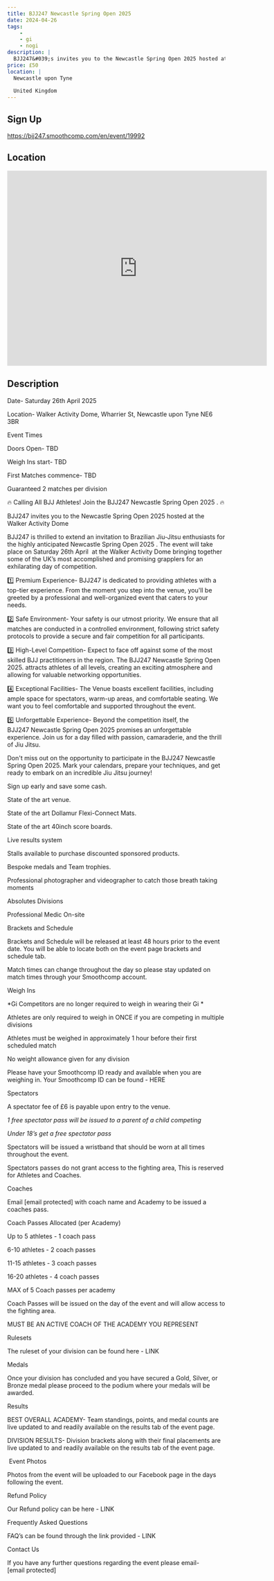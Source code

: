 ```yaml
---
title: BJJ247 Newcastle Spring Open 2025
date: 2024-04-26
tags:
    - 
    - gi 
    - nogi 
description: |
  BJJ247&#039;s invites you to the Newcastle Spring Open 2025 hosted at the Walker Activity Dome
price: £50
location: |
  Newcastle upon Tyne
                                        
  United Kingdom
---
```

## Sign Up
https://bjj247.smoothcomp.com/en/event/19992

## Location
<iframe src="https://www.google.com/maps/embed?pb=!1m18!1m12!1m3!1d12345.6789!2d-1.5450173!3d54.9701796!2m3!1f0!2f0!3f0!3m2!1i1024!2i768!4f13.1!3m3!1m2!1s0x0%3A0x0!2z54.9701796!5e0!3m2!1sen!2sus!4v1234567890" width="600" height="450" style="border:0;" allowfullscreen="" loading="lazy"></iframe>

## Description
Date- Saturday 26th April 2025



  
Location- Walker Activity Dome, Wharrier St, Newcastle upon Tyne NE6 3BR


  
Event Times



    
Doors Open- TBD

  

    
Weigh Ins start- TBD

  

    
First Matches commence- TBD

  

  
Guaranteed 2 matches per division



    
🔥 Calling All BJJ Athletes! Join the BJJ247 Newcastle Spring Open 2025  . 🔥

  

    
BJJ247 invites you to the Newcastle Spring Open 2025 hosted at the Walker Activity Dome
  

    
BJJ247 is thrilled to extend an invitation to Brazilian Jiu-Jitsu 
enthusiasts for the highly anticipated Newcastle Spring Open 2025 . The 
event will take place on Saturday 26th April  at the Walker Activity Dome bringing together some of the UK’s
 most accomplished and promising grapplers for an exhilarating day of 
competition.

  

    
1️⃣ Premium Experience- BJJ247 is dedicated to providing athletes with a
 top-tier experience. From the moment you step into the venue, you'll be
 greeted by a professional and well-organized event that caters to your 
needs.

  

    
2️⃣ Safe Environment- Your safety is our utmost priority. We ensure that
 all matches are conducted in a controlled environment, following strict
 safety protocols to provide a secure and fair competition for all 
participants.

  

    
3️⃣ High-Level Competition- Expect to face off against some of the most 
skilled BJJ practitioners in the region. The BJJ247 Newcastle Spring Open 2025. attracts athletes of all levels, creating an exciting atmosphere 
and allowing for valuable networking opportunities.

  

    
4️⃣ Exceptional Facilities- The Venue boasts excellent facilities, 
including ample space for spectators, warm-up areas, and comfortable 
seating. We want you to feel comfortable and supported throughout the 
event.

  

    
5️⃣ Unforgettable Experience- Beyond the competition itself, the BJJ247 Newcastle Spring Open 2025 promises an unforgettable experience. Join us 
for a day filled with passion, camaraderie, and the thrill of Jiu Jitsu.

  

    
Don't miss out on the opportunity to participate in the BJJ247 Newcastle Spring Open 2025. Mark your calendars, prepare your techniques, and get 
ready to embark on an incredible Jiu Jitsu journey!

  

Sign up early and save some cash.


State of the art venue.


State of the art Dollamur Flexi-Connect Mats.


State of the art 40inch score boards.


Live results system


Stalls available to purchase discounted sponsored products. 


Bespoke medals and Team trophies.


Professional photographer and videographer to catch those breath taking moments


Absolutes Divisions


    
Professional Medic On-site

  

  
Brackets and Schedule



    
Brackets and Schedule will be released at least 48 hours prior to the 
event date. You will be able to locate both on the event page brackets 
and schedule tab.

  

    
Match times can change throughout the day so please stay updated on match times through your Smoothcomp account.

  

  
Weigh Ins



*Gi Competitors are no longer required to weigh in wearing their Gi *



        
Athletes are only required to weigh in ONCE if you are competing in multiple divisions

      

        
Athletes must be weighed in approximately 1 hour before their first scheduled match

      

        
No weight allowance given for any division

      


    
Please have your Smoothcomp ID ready and available when you are weighing in. Your Smoothcomp ID can be found - HERE


  
Spectators



    
A spectator fee of £6 is payable upon entry to the venue.

  

    
*1 free spectator pass will be issued to a parent of a child competing*

  

    
*Under 18’s get a free spectator pass*

  

    
Spectators will be issued a wristband that should be worn at all times throughout the event.

  

    
Spectators passes do not grant access to the fighting area, This is reserved for Athletes and Coaches.

  

  
Coaches



    
Email [email protected] with coach name and Academy to be issued a coaches pass.

  

    
Coach Passes Allocated (per Academy)

  

    
Up to 5 athletes - 1 coach pass

  

    
6-10 athletes - 2 coach passes

  

    
11-15 athletes - 3 coach passes

  

    
16-20 athletes - 4 coach passes

  

    
MAX of 5 Coach passes per academy

  

    
Coach Passes will be issued on the day of the event and will allow access to the fighting area.

  

    
MUST BE AN ACTIVE COACH OF THE ACADEMY YOU REPRESENT

  

  
Rulesets



    
The ruleset of your division can be found here - LINK


  
Medals



    
Once your division has concluded and you have secured a Gold, Silver, or
 Bronze medal please proceed to the podium where your medals will be 
awarded.

  

  
Results



BEST OVERALL ACADEMY- Team standings, points, and medal counts are live updated to and readily available on the results tab of the event page. 

  

DIVISION RESULTS- Division brackets along with their final
placements are live updated to and readily available on the results tab
of the event page.

  

  
 Event Photos



    
Photos from the event will be uploaded to our Facebook page in the days following the event.

  

  
Refund Policy



    
Our Refund policy can be here - LINK


  
Frequently Asked Questions



    
FAQ’s can be found through the link provided - LINK


  
Contact Us



    
If you have any further questions regarding the event please email- [email protected]